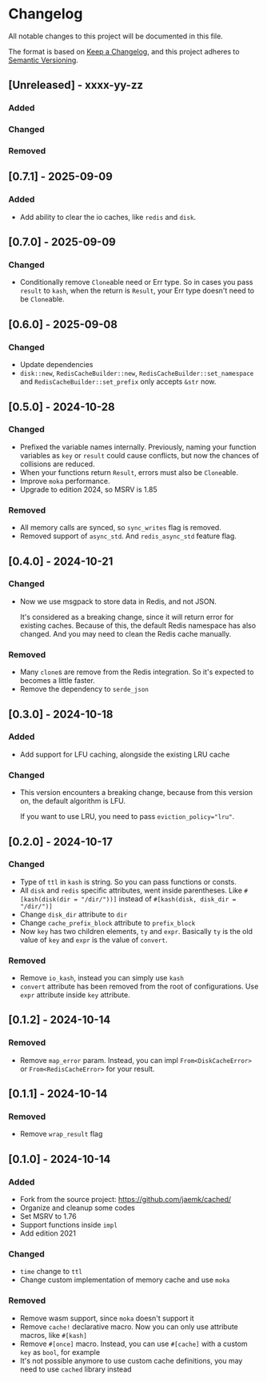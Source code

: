 # Changelog

All notable changes to this project will be documented in this file.

The format is based on [Keep a Changelog](https://keepachangelog.com/en/1.1.0/),
and this project adheres to [Semantic Versioning](https://semver.org/spec/v2.0.0.html).

## [Unreleased] - xxxx-yy-zz

### Added

### Changed

### Removed

## [0.7.1] - 2025-09-09

### Added

- Add ability to clear the io caches, like `redis` and `disk`.

## [0.7.0] - 2025-09-09

### Changed

- Conditionally remove `Clone`able need or Err type. So in cases you pass `result` to `kash`, when the return is `Result`, your Err type doesn't need to be `Clone`able.

## [0.6.0] - 2025-09-08

### Changed

- Update dependencies
- `disk::new`, `RedisCacheBuilder::new`, `RedisCacheBuilder::set_namespace` and `RedisCacheBuilder::set_prefix` only accepts `&str` now.

## [0.5.0] - 2024-10-28

### Changed

- Prefixed the variable names internally. Previously, naming your function variables as `key` or `result` could cause conflicts, but now the chances of collisions are reduced.
- When your functions return `Result`, errors must also be `Clone`able.
- Improve `moka` performance.
- Upgrade to edition 2024, so MSRV is 1.85

### Removed

- All memory calls are synced, so `sync_writes` flag is removed.
- Removed support of `async_std`. And `redis_async_std` feature flag.

## [0.4.0] - 2024-10-21

### Changed

- Now we use msgpack to store data in Redis, and not JSON.

  It's considered as a breaking change, since it will return error for existing caches. Because of this, the default Redis namespace has also changed.
  And you may need to clean the Redis cache manually.

### Removed

- Many `clone`s are remove from the Redis integration. So it's expected to becomes a little faster.
- Remove the dependency to `serde_json`

## [0.3.0] - 2024-10-18

### Added

- Add support for LFU caching, alongside the existing LRU cache

### Changed

- This version encounters a breaking change, because from this version on, the default algorithm is LFU.

  If you want to use LRU, you need to pass `eviction_policy="lru"`.

## [0.2.0] - 2024-10-17

### Changed

- Type of `ttl` in `kash` is string. So you can pass functions or consts.
- All `disk` and `redis` specific attributes, went inside parentheses. Like `#[kash(disk(dir = "/dir/"))]` instead of `#[kash(disk, disk_dir = "/dir/")]`
- Change `disk_dir` attribute to `dir`
- Change `cache_prefix_block` attribute to `prefix_block`
- Now `key` has two children elements, `ty` and `expr`. Basically `ty` is the old value of `key` and `expr` is the value of `convert`.

### Removed

- Remove `io_kash`, instead you can simply use `kash`
- `convert` attribute has been removed from the root of configurations. Use `expr` attribute inside `key` attribute. 

## [0.1.2] - 2024-10-14

### Removed

- Remove `map_error` param. Instead, you can impl `From<DiskCacheError>` or `From<RedisCacheError>` for your result.

## [0.1.1] - 2024-10-14

### Removed

- Remove `wrap_result` flag

## [0.1.0] - 2024-10-14

### Added

- Fork from the source project: https://github.com/jaemk/cached/
- Organize and cleanup some codes
- Set MSRV to 1.76
- Support functions inside `impl`
- Add edition 2021

### Changed

- `time` change to `ttl`
- Change custom implementation of memory cache and use `moka`

### Removed

- Remove wasm support, since `moka` doesn't support it
- Remove `cache!` declarative macro. Now you can only use attribute macros, like `#[kash]`
- Remove `#[once]` macro. Instead, you can use `#[cache]` with a custom `key` as `bool`, for example
- It's not possible anymore to use custom cache definitions, you may need to use `cached` library instead
